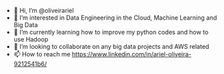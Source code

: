 - 👋 Hi, I’m @oliveirariel
- 👀 I’m interested in Data Engineering in the Cloud, Machine Learning and Big Data
- 🌱 I’m currently learning how to improve my python codes and how to use Hadoop 
- 💞️ I’m looking to collaborate on any big data projects and AWS related
- 📫 How to reach me https://www.linkedin.com/in/ariel-oliveira-9212541b6/

<!---
oliveirariel/oliveirariel is a ✨ special ✨ repository because its `README.md` (this file) appears on your GitHub profile.
You can click the Preview link to take a look at your changes.
--->
